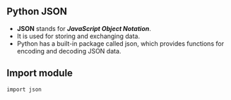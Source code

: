 ## Python JSON

- **JSON** stands for ***JavaScript Object Notation***. 
- It is used for storing and exchanging data.
- Python has a built-in package called json, which provides functions for encoding and decoding JSON data.




## Import module

```sh
import json
```